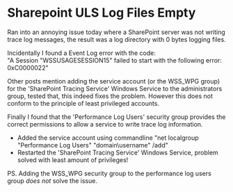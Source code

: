 # Sharepoint ULS Log Files Empty


Ran into an annoying issue today where a SharePoint server was not writing trace log messages, the result was a log directory with 0 bytes logging files.

Incidentally I found a Event Log error with the code:  
"A Session "WSSUSAGESESSION15" failed to start with the following error: 0xC0000022"

Other posts mention adding the service account (or the WSS_WPG group) for the 'SharePoint Tracing Service' Windows Service to the administrators group, tested that, this indeed fixes the problem. However this does not conform to the principle of least privileged accounts.

Finally I found that the 'Performance Log Users' security group provides the correct permissions to allow a service to write trace log information.

* Added the service account using commandline "net localgroup "Performance Log Users" "domain\username" /add"
* Restarted the 'SharePoint Tracing Service' Windows Service, problem solved with least amount of privileges!

PS. Adding the WSS_WPG security group to the performance log users group *does not* solve the issue.
